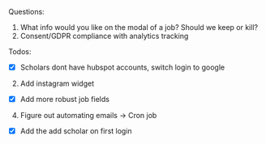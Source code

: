 Questions:

1. What info would you like on the modal of a job? Should we keep or kill?
2. Consent/GDPR compliance with analytics tracking

Todos:
- [X] Scholars dont have hubspot accounts, switch login to google
2. Add instagram widget
- [X] Add more robust job fields
4. Figure out automating emails -> Cron job
- [X] Add the add scholar on first login
